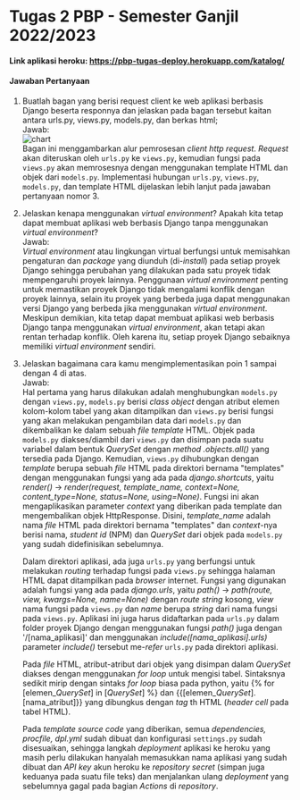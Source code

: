 # Tugas 2 PBP - Semester Ganjil 2022/2023

#### Link aplikasi heroku: https://pbp-tugas-deploy.herokuapp.com/katalog/

#### Jawaban Pertanyaan

1. Buatlah bagan yang berisi request client ke web aplikasi berbasis Django beserta responnya dan jelaskan pada bagan tersebut kaitan antara urls.py, views.py,
   models.py, dan berkas html;<br/>
   Jawab:<br/>
   ![chart](https://github.com/syadzaarrana/PBP-Tugas-2/blob/main/flowchart.png?raw=true)<br/>
   Bagan ini menggambarkan alur pemrosesan *client http request*. *Request* akan diteruskan oleh `urls.py` ke `views.py`, kemudian fungsi pada `views.py` akan memrosesnya dengan menggunakan template HTML dan objek dari `models.py`. Implementasi hubungan `urls.py`, `views.py`, `models.py`, dan template HTML dijelaskan lebih lanjut pada jawaban pertanyaan nomor 3.

2. Jelaskan kenapa menggunakan *virtual environment*? Apakah kita tetap dapat membuat aplikasi web berbasis Django tanpa menggunakan *virtual environment*?<br/>
   Jawab:<br/>
   *Virtual environment* atau lingkungan virtual berfungsi untuk memisahkan pengaturan dan *package* yang diunduh (di-*install*) pada setiap proyek Django sehingga    perubahan yang dilakukan pada satu proyek tidak mempengaruhi proyek lainnya. Penggunaan *virtual environment* penting untuk memastikan proyek Django tidak          mengalami konflik dengan proyek lainnya, selain itu proyek yang berbeda juga dapat menggunakan versi Django yang berbeda jika menggunakan *virtual environment*.    Meskipun demikian, kita tetap dapat membuat aplikasi web berbasis Django tanpa menggunakan *virtual environment*, akan tetapi akan rentan terhadap konflik. Oleh    karena itu, setiap proyek Django sebaiknya memiliki *virtual environment* sendiri.
   
3. Jelaskan bagaimana cara kamu mengimplementasikan poin 1 sampai dengan 4 di atas.<br/>
   Jawab:<br/>
   Hal pertama yang harus dilakukan adalah menghubungkan `models.py` dengan `views.py`, `models.py` berisi *class object* dengan atribut elemen kolom-kolom tabel yang akan ditampilkan dan `views.py` berisi fungsi yang akan melakukan pengambilan data dari `models.py` dan dikembalikan ke dalam sebuah *file template* HTML. Objek pada `models.py` diakses/diambil dari `views.py` dan disimpan pada suatu variabel dalam bentuk *QuerySet* dengan *method .objects.all()* yang tersedia pada Django. Kemudian, `views.py` dihubungkan dengan *template* berupa sebuah *file* HTML pada direktori bernama "templates" dengan menggunakan fungsi yang ada pada *django.shortcuts*, yaitu *render()* -> *render(request, template_name, context=None, content_type=None, status=None, using=None)*. Fungsi ini akan mengaplikasikan parameter *context* yang diberikan pada template dan mengembalikan objek HttpResponse. Disini, *template_name* adalah nama *file* HTML pada direktori bernama "templates" dan *context*-nya berisi nama, *student id* (NPM) dan *QuerySet* dari objek pada `models.py` yang sudah didefinisikan sebelumnya.
   
   Dalam direktori aplikasi, ada juga `urls.py` yang berfungsi untuk melakukan *routing* terhadap fungsi pada `views.py` sehingga halaman HTML dapat ditampilkan pada *browser* internet. Fungsi yang digunakan adalah fungsi yang ada pada *django.urls*, yaitu *path()* -> *path(route, view, kwargs=None, name=None)* dengan *route* *string* kosong, *view* nama fungsi pada `views.py` dan *name* berupa *string* dari nama fungsi pada `views.py`. Aplikasi ini juga harus didaftarkan pada `urls.py` dalam folder proyek Django dengan menggunakan fungsi *path()* juga dengan '/[nama_aplikasi]' dan menggunakan *include([nama_aplikasi].urls)* parameter *include()* tersebut me-*refer* `urls.py` pada direktori aplikasi.
   
   Pada *file* HTML, atribut-atribut dari objek yang disimpan dalam *QuerySet* diakses dengan menggunakan *for loop* untuk mengisi tabel. Sintaksnya sedikit mirip dengan sintaks *for loop* biasa pada python, yaitu {% for [elemen_*QuerySet*] in [*QuerySet*] %} dan {{[elemen_*QuerySet*].[nama_atribut]}} yang dibungkus dengan *tag* th HTML (*header cell* pada tabel HTML).
   
   Pada *template source code* yang diberikan, semua *dependencies, procfile, dpl.yml* sudah dibuat dan konfigurasi `settings.py` sudah disesuaikan, sehingga langkah *deployment* aplikasi ke heroku yang masih perlu dilakukan hanyalah memasukkan nama aplikasi yang sudah dibuat dan *API key* akun heroku ke *repository secret* (simpan juga keduanya pada suatu file teks) dan menjalankan ulang *deployment* yang sebelumnya gagal pada bagian *Actions* di *repository*.

